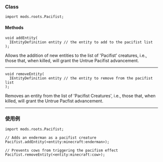 ### Class

```zenscript
import mods.roots.Pacifist;
```

#### Methods

```zenscript
void addEntity(
  IEntityDefinition entity // the entity to add to the pacifist list
);
```

Allows the addition of new entities to the list of 'Pacifist' creatures, i.e., those that, when killed, will grant the Untrue Pacifist advancement.

* * *

```zenscript
void removeEntity(
  IEntityDefinition entity // the entity to remove from the pacifist list
);
```

Removes an entity from the list of 'Pacifist Creatures', i.e., those that, when killed, will grant the Untrue Pacfist advancement.

* * *

### 使用例

```zenscript
import mods.roots.Pacifist;

// Adds an enderman as a pacifist creature
Pacifist.addEntity(<entity:minecraft:enderman>);

// Prevents cows from triggering the pacifism effect
Pacifist.removeEntity(<entity:minecraft:cow>);
```